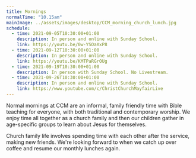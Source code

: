```yaml
---
title: Mornings
normalTime: "10.15am"
mainImage: ../assets/images/desktop/CCM_morning_church_lunch.jpg
schedule:
  - time: 2021-09-05T10:30:00+01:00
    description: In person and online with Sunday School.
    link: https://youtu.be/0w-YSOaXxP8
  - time: 2021-09-12T10:30:00+01:00
    description: In person and online with Sunday School.
    link: https://youtu.be/KMTPaRGrOUg
  - time: 2021-09-19T10:30:00+01:00
    description: In person with Sunday School. No Livestream.
  - time: 2021-09-26T10:30:00+01:00
    description: In person and online with Sunday School.
    link: https://www.youtube.com/c/ChristChurchMayfairLive
---
```

Normal mornings at CCM are an informal, family friendly time with Bible teaching for everyone, with both traditional and contemporary worship. We enjoy time all together as a church family and then our children gather in age-specific groups to learn about Jesus for themselves.

Church family life involves spending time with each other after the service, making new friends. We're looking forward to when we catch up over coffee and resume our monthly lunches again.
